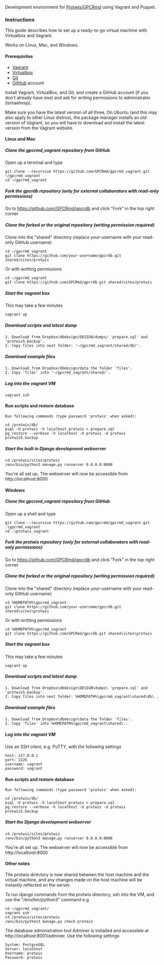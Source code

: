 Development environment for [Protwis/GPCRmd](https://github.com/gpcrmd) using Vagrant and Puppet.

### Instructions

This guide describes how to set up a ready-to-go virtual machine with Virtualbox and Vagrant.

Works on Linux, Mac, and Windows.

#### Prerequisites

* [Vagrant][vagrant]
* [Virtualbox][virtualbox]
* [Git][git]
* [GitHub][github] account

[vagrant]: http://www.vagrantup.com
[virtualbox]: https://www.virtualbox.org
[git]: http://git-scm.com
[github]: http://www.bitbucket.org

Install Vagrant, VirtualBox, and Git, and create a GitHub account (if you don't already have one) and ask for writing permissions to administrator (ismaelresp).

Make sure you have the latest version of all three. On Ubuntu (and this may also apply to other Linux distros), the
package manager installs an old version of Vagrant, so you will have to download and install the latest version from
the Vagrant website.

#### Linux and Mac

##### Clone the gpcrmd_vagrant repository from GitHub

Open up a terminal and type

    git clone --recursive https://github.com/GPCRmd/gpcrmd_vagrant.git ~/gpcrmd_vagrant
    cd ~/gpcrmd_vagrant

##### Fork the gpcrdb repository (only for external collaborators with read-only permissions)

Go to https://github.com/GPCRmd/gpcrdb and click "Fork" in the top right corner

##### Clone the forked or the original repository (writing permission required)

Clone into the "shared" directory (replace your-username with your read-only GitHub username)

    cd ~/gpcrmd_vagrant
    git clone https://github.com/your-username/gpcrdb.git shared/sites/protwis

Or with writting permissions

    cd ~/gpcrmd_vagrant
    git clone https://github.com/GPCRmd/gpcrdb.git shared/sites/protwis


##### Start the vagrant box

This may take a few minutes

    vagrant up

##### Download scripts and latest dump

    1. Download from Dropbox/dbdesign/DESIGN/dumps/ 'prepare.sql' and 'protwis5.backup'.
    2. Copy files into next folder: '~/gpcrmd_vagrant/shared/db/'.

##### Download example files

    1. Download from Dropbox/dbdesign/data the folder 'files'.
    2. Copy 'files' into '~/gpcrmd_vagrant/shared/'.
    

##### Log into the vagrant VM

    vagrant ssh


#### Run scripts and restore database
    Run following commands (type password 'protwis' when asked):

    cd /protwis/db/
    psql -U protwis -h localhost protwis < prepare.sql
    pg_restore --verbose -h localhost -U protwis -d protwis protwis5.backup

##### Start the built in Django development webserver

    cd /protwis/sites/protwis
    /env/bin/python3 manage.py runserver 0.0.0.0:8000

You're all set up. The webserver will now be accessible from http://localhost:8000

#### Windows

##### Clone the gpcrmd_vagrant repository from GitHub

Open up a shell and type

    git clone --recursive https://github.com/gpcrmd/gpcrmd_vagrant.git .\gpcrmd_vagrant
    cd .\protwis_vagrant

##### Fork the protwis repository (only for external collaborators with read-only permissions)

Go to https://github.com/GPCRmd/gpcrdb and click "Fork" in the top right corner

##### Clone the forked or the original repository (writing permission required)

Clone into the "shared" directory (replace your-username with your read-only GitHub username)

    cd %HOMEPATH%\gpcrmd_vagrant
    git clone https://github.com/your-username/gpcrdb.git shared\sites\protwis

Or with writting permissions

    cd %HOMEPATH%\gpcrmd_vagrant
    git clone https://github.com/GPCRmd/gpcrdb.git shared\sites\protwis

##### Start the vagrant box

This may take a few minutes

    vagrant up

##### Download scripts and latest dump

    1. Download from Dropbox\dbdesign\DESIGN\dumps\ 'prepare.sql' and 'protwis5.backup'.
    2. Copy files into next folder: %HOMEPATH%\gpcrmd_vagrant\shared\db\ .

##### Download example files

    1. Download from Dropbox\dbdesign\data the folder 'files'.
    2. Copy 'files' into %HOMEPATH%\gpcrmd_vagrant\shared\ .

##### Log into the vagrant VM

Use an SSH client, e.g. PuTTY, with the following settings

    host: 127.0.0.1
    port: 2226
    username: vagrant
    password: vagrant

#### Run scripts and restore database
    Run following commands (type password 'protwis' when asked):

    cd /protwis/db/
    psql -U protwis -h localhost protwis < prepare.sql
    pg_restore --verbose -h localhost -U protwis -d protwis protwis5.backup

##### Start the Django development webserver

    cd /protwis/sites/protwis
    /env/bin/python3 manage.py runserver 0.0.0.0:8000

You're all set up. The webserver will now be accessible from http://localhost:8000

#### Other notes

The protwis directory is now shared between the host machine and the virtual machine, and any changes made on the host
machine will be instantly reflected on the server.

To run django commands from the protwis directory, ssh into the VM, and use the "/env/bin/python3" command e.g

    cd ~/gpcrmd_vagrant/
    vagrant ssh
    cd /protwis/sites/protwis
    /env/bin/python3 manage.py check protein

The database administration tool Adminer is installed and accessible at http://localhost:8001/adminer. Use the
following settings

    System: PostgreSQL
    Server: localhost
    Username: protwis
    Password: protwis
